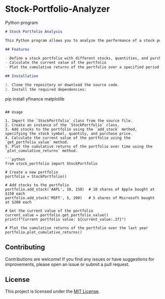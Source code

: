 # Stock-Portfolio-Analyzer
Python program 

```markdown
# Stock Portfolio Analysis

This Python program allows you to analyze the performance of a stock portfolio over time. It fetches historical stock prices using the Yahoo Finance API, calculates the daily returns of the portfolio, and plots the cumulative returns over time using matplotlib.

## Features

- Define a stock portfolio with different stocks, quantities, and purchase prices
- Calculate the current value of the portfolio
- Plot the cumulative returns of the portfolio over a specified period (e.g., 1 year)

## Installation

1. Clone the repository or download the source code.
2. Install the required dependencies:

```
pip install yfinance matplotlib
```

## Usage

1. Import the `StockPortfolio` class from the source file.
2. Create an instance of the `StockPortfolio` class.
3. Add stocks to the portfolio using the `add_stock` method, specifying the stock symbol, quantity, and purchase price.
4. Calculate the current value of the portfolio using the `get_portfolio_value` method.
5. Plot the cumulative returns of the portfolio over time using the `plot_cumulative_returns` method.

```python
from stock_portfolio import StockPortfolio

# Create a new portfolio
portfolio = StockPortfolio()

# Add stocks to the portfolio
portfolio.add_stock('AAPL', 10, 150)  # 10 shares of Apple bought at $150 each
portfolio.add_stock('MSFT', 5, 200)   # 5 shares of Microsoft bought at $200 each

# Get the current value of the portfolio
current_value = portfolio.get_portfolio_value()
print(f"Current portfolio value: ${current_value:.2f}")

# Plot the cumulative returns of the portfolio over the last year
portfolio.plot_cumulative_returns()
```

## Contributing

Contributions are welcome! If you find any issues or have suggestions for improvements, please open an issue or submit a pull request.

## License

This project is licensed under the [MIT License](LICENSE).
```


